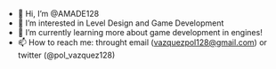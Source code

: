 - 👋 Hi, I’m @AMADE128
- 👀 I’m interested in Level Design and Game Development
- 🌱 I’m currently learning more about game development in engines!
- 📫 How to reach me: throught email (vazquezpol128@gmail.com) or twitter (@pol_vazquez128)

<!---
AMADE128/AMADE128 is a ✨ special ✨ repository because its `README.md` (this file) appears on your GitHub profile.
You can click the Preview link to take a look at your changes.
--->
